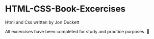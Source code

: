 # HTML-CSS-Book-Excercises
Html and Css written by Jon Duckett

All excercises have been completed for study and practice purposes. 🌚
